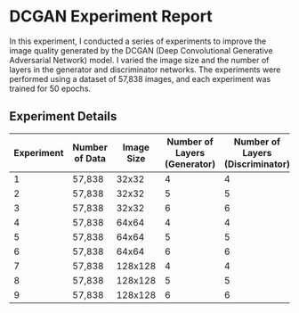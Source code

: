 # DCGAN Experiment Report

In this experiment, I conducted a series of experiments to improve the image quality generated by the DCGAN (Deep Convolutional Generative Adversarial Network) model. I varied the image size and the number of layers in the generator and discriminator networks. The experiments were performed using a dataset of 57,838 images, and each experiment was trained for 50 epochs.

## Experiment Details

| Experiment | Number of Data | Image Size | Number of Layers (Generator) | Number of Layers (Discriminator) | Epochs |
|------------|----------------|------------|------------------------------|----------------------------------|--------|
| 1          | 57,838         | 32x32      | 4                            | 4                                | 50     |
| 2          | 57,838         | 32x32      | 5                            | 5                                | 50     |
| 3          | 57,838         | 32x32      | 6                            | 6                                | 50     |
| 4          | 57,838         | 64x64      | 4                            | 4                                | 50     |
| 5          | 57,838         | 64x64      | 5                            | 5                                | 50     |
| 6          | 57,838         | 64x64      | 6                            | 6                                | 50     |
| 7          | 57,838         | 128x128    | 4                            | 4                                | 50     |
| 8          | 57,838         | 128x128    | 5                            | 5                                | 50     |
| 9          | 57,838         | 128x128    | 6                            | 6                                | 50     |
